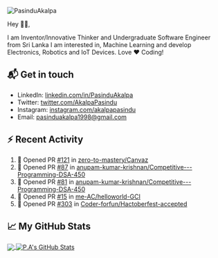 ![PasinduAkalpa](https://res.cloudinary.com/pasindua/image/upload/r_11/v1624278078/banner_1500x500_xjbxmk.png)

<!-- [![GitHub Views](https://komarev.com/ghpvc/?username=pAkalpa&color=FAC151)] -->

Hey 👋🏻,

I am Inventor/Innovative Thinker and Undergraduate Software Engineer from Sri Lanka
I am interested in, Machine Learning and develop Electronics, Robotics and IoT Devices. Love :heart: Coding!

## 📬 Get in touch

- LinkedIn: [linkedin.com/in/PasinduAkalpa][1]
- Twitter: [twitter.com/AkalpaPasindu][2]
- Instagram: [instagram.com/akalpapasindu][3]
- Email: pasinduakalpa1998@gmail.com

## :zap: Recent Activity
<!--START_SECTION:activity-->
1. 💪 Opened PR [#121](https://github.com/zero-to-mastery/Canvaz/pull/121) in [zero-to-mastery/Canvaz](https://github.com/zero-to-mastery/Canvaz)
2. 💪 Opened PR [#87](https://github.com/anupam-kumar-krishnan/Competitive---Programming-DSA-450/pull/87) in [anupam-kumar-krishnan/Competitive---Programming-DSA-450](https://github.com/anupam-kumar-krishnan/Competitive---Programming-DSA-450)
3. 💪 Opened PR [#81](https://github.com/anupam-kumar-krishnan/Competitive---Programming-DSA-450/pull/81) in [anupam-kumar-krishnan/Competitive---Programming-DSA-450](https://github.com/anupam-kumar-krishnan/Competitive---Programming-DSA-450)
4. 💪 Opened PR [#15](https://github.com/me-AC/helloworld-GCI/pull/15) in [me-AC/helloworld-GCI](https://github.com/me-AC/helloworld-GCI)
5. 💪 Opened PR [#303](https://github.com/Coder-forfun/Hactoberfest-accepted/pull/303) in [Coder-forfun/Hactoberfest-accepted](https://github.com/Coder-forfun/Hactoberfest-accepted)
<!--END_SECTION:activity-->

## &#x1f4c8; My GitHub Stats

<a href="https://github.com/pAkalpa/pAkalpa">
	<img align="center" src="https://github-readme-stats.vercel.app/api/top-langs/?username=pAkalpa&theme=jolly&langs_count=5" />
</a>

<a href="https://github.com/pAkalpa/pAkalpa">
	<img align="center" src="https://github-readme-stats.vercel.app/api?username=pAkalpa&theme=jolly&show_icons=true&line_height=27&count_private=true" alt="P.A's GitHub Stats" />
</a>
<!-- [![Top Langs](https://github-readme-stats.vercel.app/api/top-langs/?username=pAkalpa&langs_count=5)](https://github.com/pAkalpa/github-readme-stats)
![P.A's GitHub stats](https://github-readme-stats.vercel.app/api?username=pAkalpa&theme=jolly&show_icons=true) -->

[1]:https://www.linkedin.com/in/pasindu-akalpa-1043b1192
[2]:https://www.twitter.com/intent/follow?screen_name=AkalpaPasindu
[3]:https://www.instagram.com/akalpapasindu
